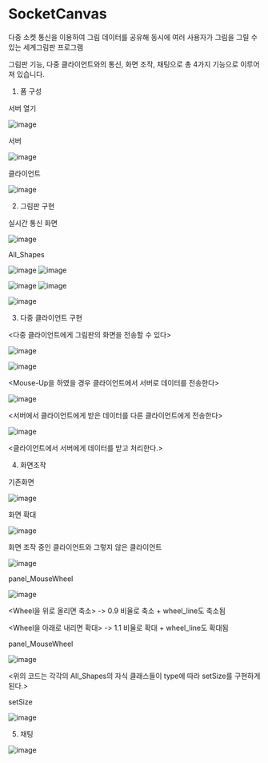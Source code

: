 # SocketCanvas
다중 소켓 통신을 이용하여 그림 데이터를 공유해 동시에 여러 사용자가 그림을 그릴 수 있는 세계그림판 프로그램

그림판 기능, 다중 클라이언트와의 통신, 화면 조작, 채팅으로 총 4가지 기능으로 이루어져 있습니다.

1. 폼 구성

서버 열기

![image](https://user-images.githubusercontent.com/53392870/81657439-d5a89800-9472-11ea-97bc-7c67140eb84f.png)

서버

![image](https://user-images.githubusercontent.com/53392870/81657339-c590b880-9472-11ea-9ef5-0207f67ef7e3.png)

클라이언트

![image](https://user-images.githubusercontent.com/53392870/81657406-d17c7a80-9472-11ea-88c1-63799b3b214d.png)

2. 그림판 구현

실시간 통신 화면

![image](https://user-images.githubusercontent.com/53392870/81657459-da6d4c00-9472-11ea-919d-f7005563d61a.png)

All_Shapes

![image](https://user-images.githubusercontent.com/53392870/81657488-e0632d00-9472-11ea-886e-3dd7d25e4660.png) ![image](https://user-images.githubusercontent.com/53392870/81657508-e48f4a80-9472-11ea-95c2-694906c4c067.png)

![image](https://user-images.githubusercontent.com/53392870/81657523-e6f1a480-9472-11ea-836a-7c334e2c737e.png) ![image](https://user-images.githubusercontent.com/53392870/81657536-ea852b80-9472-11ea-8ab9-05b83ba4bd5c.png)

![image](https://user-images.githubusercontent.com/53392870/81657547-ec4eef00-9472-11ea-9c12-1d89399cc7d5.png)


3. 다중 클라이언트 구현

<다중 클라이언트에게 그림판의 화면을 전송할 수 있다>

![image](https://user-images.githubusercontent.com/53392870/81657559-eeb14900-9472-11ea-8e23-f3e922452ddc.png)

![image](https://user-images.githubusercontent.com/53392870/81657676-04bf0980-9473-11ea-9710-0770bd4342da.png)

<Mouse-Up을 하였을 경우 클라이언트에서 서버로 데이터를 전송한다>

![image](https://user-images.githubusercontent.com/53392870/81657577-f1ac3980-9472-11ea-9cc9-cca3d77efeba.png)

<서버에서 클라이언트에게 받은 데이터를 다른 클라이언트에게 전송한다>

![image](https://user-images.githubusercontent.com/53392870/81657588-f375fd00-9472-11ea-85f3-71f2ca1a2284.png)

<클라이언트에서 서버에게 데이터를 받고 처리한다.>

4. 화면조작

기존화면

![image](https://user-images.githubusercontent.com/53392870/81657603-f670ed80-9472-11ea-8cbc-78a503d75c4b.png)

화면 확대

![image](https://user-images.githubusercontent.com/53392870/81657614-f83ab100-9472-11ea-8eed-bd93af15587c.png)

화면 조작 중인 클라이언트와 그렇지 않은 클라이언트

![image](https://user-images.githubusercontent.com/53392870/81657662-025caf80-9473-11ea-810f-c9b934307ea9.png)

panel_MouseWheel

![image](https://user-images.githubusercontent.com/53392870/81657623-fa9d0b00-9472-11ea-96d9-bc5c509ef825.png)

<Wheel을 위로 올리면 축소> -> 0.9 비율로 축소 + wheel_line도 축소됨

<Wheel을 아래로 내리면 확대> -> 1.1 비율로 확대 + wheel_line도 확대됨

panel_MouseWheel

![image](https://user-images.githubusercontent.com/53392870/81657645-fec92880-9472-11ea-8102-d5ace7401f9f.png)

<위의 코드는 각각의 All_Shapes의 자식 클래스들이 type에 따라 setSize를 구현하게 된다.>

setSize

![image](https://user-images.githubusercontent.com/53392870/81657637-fcff6500-9472-11ea-868a-c9077296d8dd.png)


5. 채팅

![image](https://user-images.githubusercontent.com/53392870/81657688-07b9fa00-9473-11ea-9703-884f6033e723.png)
